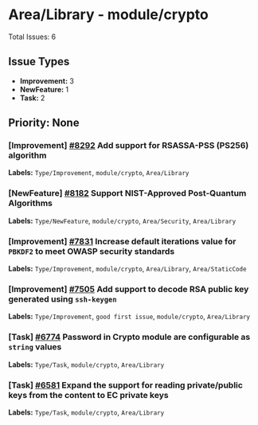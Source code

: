 # Area/Library - module/crypto

Total Issues: 6

## Issue Types

- **Improvement:** 3
- **NewFeature:** 1
- **Task:** 2

## Priority: None

### [Improvement] [#8292](https://github.com/ballerina-platform/ballerina-library/issues/8292) Add support for RSASSA-PSS (PS256) algorithm
**Labels:** `Type/Improvement`, `module/crypto`, `Area/Library`

### [NewFeature] [#8182](https://github.com/ballerina-platform/ballerina-library/issues/8182) Support NIST-Approved Post-Quantum Algorithms
**Labels:** `Type/NewFeature`, `module/crypto`, `Area/Security`, `Area/Library`

### [Improvement] [#7831](https://github.com/ballerina-platform/ballerina-library/issues/7831) Increase default iterations value for `PBKDF2` to meet OWASP security standards
**Labels:** `Type/Improvement`, `module/crypto`, `Area/Library`, `Area/StaticCode`

### [Improvement] [#7505](https://github.com/ballerina-platform/ballerina-library/issues/7505) Add support to decode RSA public key generated using `ssh-keygen`
**Labels:** `Type/Improvement`, `good first issue`, `module/crypto`, `Area/Library`

### [Task] [#6774](https://github.com/ballerina-platform/ballerina-library/issues/6774) Password in Crypto module are configurable as `string` values
**Labels:** `Type/Task`, `module/crypto`, `Area/Library`

### [Task] [#6581](https://github.com/ballerina-platform/ballerina-library/issues/6581) Expand the support for reading private/public keys from the content to EC private keys
**Labels:** `Type/Task`, `module/crypto`, `Area/Library`

